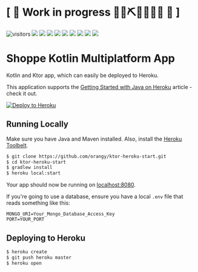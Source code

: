 # \[ 🚧 Work in progress 👷‍♀️⛏👷🔧️👷🔧 🚧 \]

![visitors](https://visitor-badge.laobi.icu/badge?page_id=shoppe)
![](https://img.shields.io/github/stars/shoppe/shopee-kmm)
![](https://img.shields.io/github/forks/shoppe/shopee-kmm)
![](https://img.shields.io/github/watchers/shoppe/shopee-kmm)
![](https://img.shields.io/github/commit-activity/m/shoppe/shopee-kmm)
![](https://img.shields.io/github/last-commit/shoppe/shopee-kmm)
![](https://img.shields.io/github/repo-size/shoppe/shopee-kmm)
![](https://img.shields.io/tokei/lines/github/shoppe/shopee-kmm)
![](https://img.shields.io/github/languages/count/shoppe/shopee-kmm)
![](https://img.shields.io/github/languages/top/shoppe/shopee-kmm)

# Shoppe Kotlin Multiplatform App

Kotlin and Ktor app, which can easily be deployed to Heroku.

This application supports the [Getting Started with Java on Heroku](https://devcenter.heroku.com/articles/getting-started-with-java) article - check it out.

[![Deploy to Heroku](https://www.herokucdn.com/deploy/button.png)](https://heroku.com/deploy)

## Running Locally

Make sure you have Java and Maven installed.  Also, install the [Heroku Toolbelt](https://toolbelt.heroku.com/).

```sh
$ git clone https://github.com/orangy/ktor-heroku-start.git
$ cd ktor-heroku-start
$ gradlew install
$ heroku local:start
```

Your app should now be running on [localhost:8080](http://localhost:8080/).

If you're going to use a database, ensure you have a local `.env` file that reads something like this:

```
MONGO_URI=Your_Mongo_Database_Access_Key
PORT=YOUR_PORT

```

## Deploying to Heroku

```sh
$ heroku create
$ git push heroku master
$ heroku open
```
